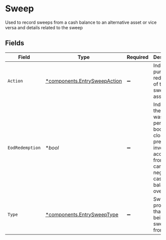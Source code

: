 # Sweep

Used to record sweeps from a cash balance to an alternative asset or vice versa and details related to the sweep


## Fields

| Field                                                                                                                              | Type                                                                                                                               | Required                                                                                                                           | Description                                                                                                                        | Example                                                                                                                            |
| ---------------------------------------------------------------------------------------------------------------------------------- | ---------------------------------------------------------------------------------------------------------------------------------- | ---------------------------------------------------------------------------------------------------------------------------------- | ---------------------------------------------------------------------------------------------------------------------------------- | ---------------------------------------------------------------------------------------------------------------------------------- |
| `Action`                                                                                                                           | [*components.EntrySweepAction](../../models/components/entrysweepaction.md)                                                        | :heavy_minus_sign:                                                                                                                 | Indicates purchase or redemption of the sweep asset                                                                                | PURCHASE                                                                                                                           |
| `EodRedemption`                                                                                                                    | **bool*                                                                                                                            | :heavy_minus_sign:                                                                                                                 | Indicates the sweep was performed books were closed to prevent an investor account from carrying a negative cash balance overnight | false                                                                                                                              |
| `Type`                                                                                                                             | [*components.EntrySweepType](../../models/components/entrysweeptype.md)                                                            | :heavy_minus_sign:                                                                                                                 | Sweep program that cash is being swept to/ from                                                                                    | FDIC                                                                                                                               |
